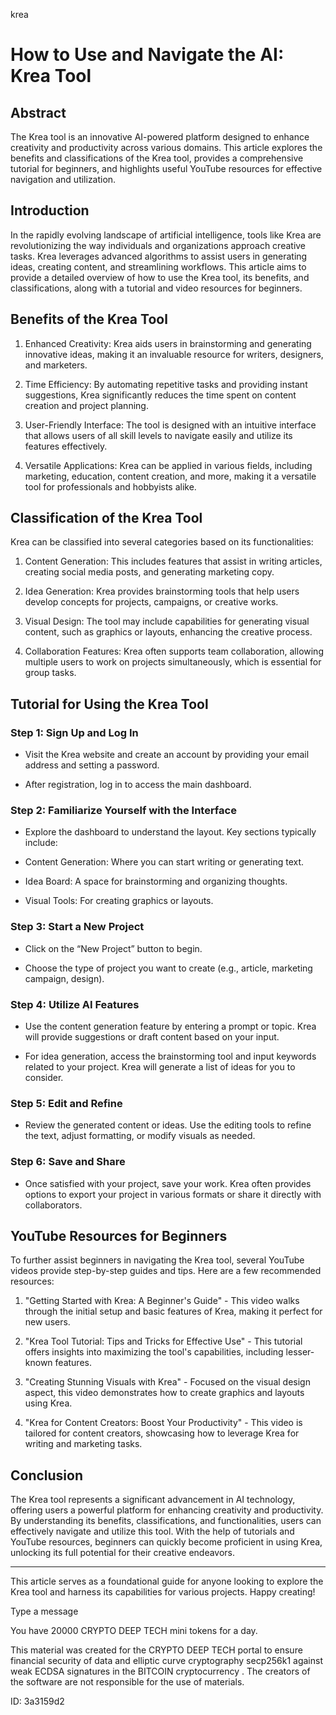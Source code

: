 krea
# How to Use and Navigate the AI: Krea Tool



## Abstract



The Krea tool is an innovative AI-powered platform designed to enhance creativity and productivity across various domains. This article explores the benefits and classifications of the Krea tool, provides a comprehensive tutorial for beginners, and highlights useful YouTube resources for effective navigation and utilization.



## Introduction



In the rapidly evolving landscape of artificial intelligence, tools like Krea are revolutionizing the way individuals and organizations approach creative tasks. Krea leverages advanced algorithms to assist users in generating ideas, creating content, and streamlining workflows. This article aims to provide a detailed overview of how to use the Krea tool, its benefits, and classifications, along with a tutorial and video resources for beginners.



## Benefits of the Krea Tool



1. Enhanced Creativity: Krea aids users in brainstorming and generating innovative ideas, making it an invaluable resource for writers, designers, and marketers.



2. Time Efficiency: By automating repetitive tasks and providing instant suggestions, Krea significantly reduces the time spent on content creation and project planning.



3. User-Friendly Interface: The tool is designed with an intuitive interface that allows users of all skill levels to navigate easily and utilize its features effectively.



4. Versatile Applications: Krea can be applied in various fields, including marketing, education, content creation, and more, making it a versatile tool for professionals and hobbyists alike.



## Classification of the Krea Tool



Krea can be classified into several categories based on its functionalities:



1. Content Generation: This includes features that assist in writing articles, creating social media posts, and generating marketing copy.



2. Idea Generation: Krea provides brainstorming tools that help users develop concepts for projects, campaigns, or creative works.



3. Visual Design: The tool may include capabilities for generating visual content, such as graphics or layouts, enhancing the creative process.



4. Collaboration Features: Krea often supports team collaboration, allowing multiple users to work on projects simultaneously, which is essential for group tasks.



## Tutorial for Using the Krea Tool



### Step 1: Sign Up and Log In



- Visit the Krea website and create an account by providing your email address and setting a password.

- After registration, log in to access the main dashboard.



### Step 2: Familiarize Yourself with the Interface



- Explore the dashboard to understand the layout. Key sections typically include:

- Content Generation: Where you can start writing or generating text.

- Idea Board: A space for brainstorming and organizing thoughts.

- Visual Tools: For creating graphics or layouts.



### Step 3: Start a New Project



- Click on the “New Project” button to begin.

- Choose the type of project you want to create (e.g., article, marketing campaign, design).



### Step 4: Utilize AI Features



- Use the content generation feature by entering a prompt or topic. Krea will provide suggestions or draft content based on your input.

- For idea generation, access the brainstorming tool and input keywords related to your project. Krea will generate a list of ideas for you to consider.



### Step 5: Edit and Refine



- Review the generated content or ideas. Use the editing tools to refine the text, adjust formatting, or modify visuals as needed.



### Step 6: Save and Share



- Once satisfied with your project, save your work. Krea often provides options to export your project in various formats or share it directly with collaborators.



## YouTube Resources for Beginners



To further assist beginners in navigating the Krea tool, several YouTube videos provide step-by-step guides and tips. Here are a few recommended resources:



1. "Getting Started with Krea: A Beginner's Guide" - This video walks through the initial setup and basic features of Krea, making it perfect for new users.



2. "Krea Tool Tutorial: Tips and Tricks for Effective Use" - This tutorial offers insights into maximizing the tool's capabilities, including lesser-known features.



3. "Creating Stunning Visuals with Krea" - Focused on the visual design aspect, this video demonstrates how to create graphics and layouts using Krea.



4. "Krea for Content Creators: Boost Your Productivity" - This video is tailored for content creators, showcasing how to leverage Krea for writing and marketing tasks.



## Conclusion



The Krea tool represents a significant advancement in AI technology, offering users a powerful platform for enhancing creativity and productivity. By understanding its benefits, classifications, and functionalities, users can effectively navigate and utilize this tool. With the help of tutorials and YouTube resources, beginners can quickly become proficient in using Krea, unlocking its full potential for their creative endeavors.



---



This article serves as a foundational guide for anyone looking to explore the Krea tool and harness its capabilities for various projects. Happy creating!



Type a message

You have 20000 CRYPTO DEEP TECH mini tokens for a day.


This material was created for the  CRYPTO DEEP TECH portal  to ensure financial security of data and elliptic curve cryptography  secp256k1 against weak ECDSA  signatures   in the  BITCOIN cryptocurrency . The creators of the software are not responsible for the use of materials.

 ID: 3a3159d2
